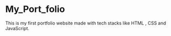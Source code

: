 # My_Port_folio
This is my first portfolio website made with tech stacks like HTML , CSS and JavaScript.
